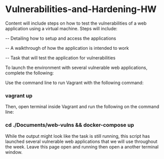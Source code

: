 # Vulnerabilities-and-Hardening-HW
Content will include steps on how to test the vulnerabilities of a web application using a virtual machine.  Steps will include:  

-- Detailing how to setup and access the applications

-- A walkthrough of how the application is intended to work

-- Task that will test the application for vulnerabilities

To launch the environment with several vulnerable web applications, complete the following:


Use the command line to run Vagrant with the following command: 
### vagrant up

Then, open terminal inside Vagrant and run the following on the command line: 

### cd ./Documents/web-vulns && docker-compose up

While the output might look like the task is still running, this script has launched several vulnerable web applications that we will use throughout the week.  Leave this page open and running then open a another terminal window.



